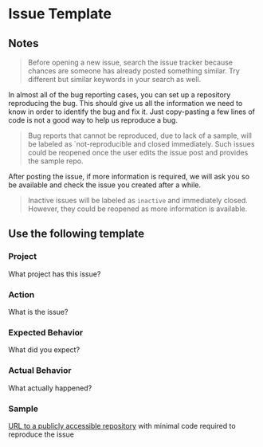 # Issue Template

## Notes

> Before opening a new issue, search the issue tracker because chances are someone has already posted something similar. Try different but similar keywords in your search as well.

In almost all of the bug reporting cases, you can set up a repository reproducing the bug. This should give us all the information we need to know in order to identify the bug and fix it. Just copy-pasting a few lines of code is not a good way to help us reproduce a bug.

> Bug reports that cannot be reproduced, due to lack of a sample, will be labeled as `not-reproducible and closed immediately. Such issues could be reopened once the user edits the issue post and provides the sample repo.

After posting the issue, if more information is required, we will ask you so be available and check the issue you created after a while.

> Inactive issues will be labeled as `inactive` and immediately closed. However, they could be reopened as more information is available.

## Use the following template

### Project

What project has this issue?

### Action

What is the issue?

### Expected Behavior

What did you expect?

### Actual Behavior

What actually happened?

### Sample

[URL to a publicly accessible repository](https://example.com) with minimal code required to reproduce the issue
